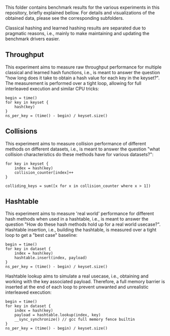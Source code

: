 This folder contains benchmark results for the various experiments in this repository, briefly explained bellow. For
details and visualizations of the obtained data, please see the corresponding subfolders.

Classical hashing and learned hashing results are separated due to pragmatic reasons, i.e., mainly to make maintaining
and updating the benchmark drivers easier.

## Throughput

This experiment aims to measure raw throughput performance for multiple classical and learned hash functions, i.e., is
meant to answer the question "how long does it take to obtain a hash value for each key in the keyset?". The measurement
is performed over a tight loop, allowing for full interleaved execution and similar CPU tricks:

```
begin = time()
for key in keyset {
    hash(key)
}
ns_per_key = (time() - begin) / keyset.size()
```

## Collisions

This experiment aims to measure collision performance of different methods on different datasets, i.e., is meant to
answer the question "what collision characteristics do these methods have for various datasets?":

```
for key in keyset {
    index = hash(key)
    collision_counter[index]++
}

colliding_keys = sum([x for x in collision_counter where x > 1])
```

## Hashtable

This experiment aims to measure 'real world' performance for different hash methods when used in a hashtable, i.e., is
meant to answer the question "How do these hash methods hold up for a real world usecase?". Hashtable insertion, i.e.,
building the hashtable, is measured over a tight loop to get a "best case" baseline:

```
begin = time()
for key in dataset {
    index = hash(key)
    hashtable.insert(index, payload)
}
ns_per_key = (time() - begin) / keyset.size()
```

Hashtable lookup aims to simulate a real usecase, i.e., obtaining and working with the key associated payload.
Therefore, a full memory barrier is inserted at the end of each loop to prevent unwanted and unrealistic interleaved
execution:

```
begin = time()
for key in dataset {
    index = hash(key)
    payload = hashtable.lookup(index, key)
    __sync_synchronize() // gcc full memory fence builtin
}
ns_per_key = (time() - begin) / keyset.size()
```
